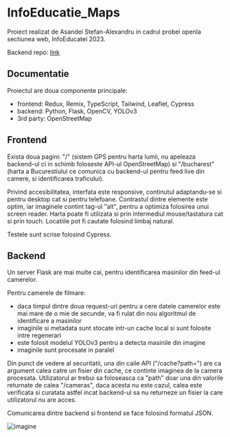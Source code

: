 # InfoEducatie_Maps

Proiect realizat de Asandei Stefan-Alexandru in cadrul probei openla sectiunea web, InfoEducatei 2023.

Backend repo: [link](https://github.com/NikolaTesla13/remix-maps-backend)

## Documentatie

Proiectul are doua componente principale:
 - frontend: Redux, Remix, TypeScript, Tailwind, Leaflet, Cypress
 - backend: Python, Flask, OpenCV, YOLOv3 
- 3rd party: OpenStreetMap

 ## Frontend

 Exista doua pagini: "/" (sistem GPS pentru harta lumii, nu apeleaza backend-ul ci in schimb foloseste API-ul OpenStreetMap) si "/bucharest" (harta a Bucurestiului ce comunica cu backend-ul pentru feed live din camere, si identificarea traficului).

 Privind accesibilitatea, interfata este responsive, continutul adaptandu-se si pentru desktop cat si pentru telefoane. Contrastul dintre elemente este optim, iar imaginele contint tag-ul "alt", pentru a optimiza folosirea unui screen reader. Harta poate fi utilizata si prin intermediul mouse/tastatura cat si prin touch. Locatiile pot fi cautate folosind limbaj natural.

 Testele sunt scrise folosind Cypress.

 ## Backend

 Un server Flask are mai multe cai, pentru identificarea masinilor din feed-ul camerelor.

 Pentru camerele de filmare:
  - daca timpul dintre doua request-uri pentru a cere datele camerelor este mai mare de o mie de secunde, va fi rulat din nou algoritmul de identificare a masinilor
- imaginile si metadata sunt stocate intr-un cache local si sunt folosite intre regenerari
- este folosit modelul YOLOv3 pentru a detecta masinile din imagine
- imaginile sunt procesate in paralel

Din punct de vedere al securitatii, una din caile API ("/cache?path=") are ca argument calea catre un fisier din cache, ce continte imaginea de la camera procesata. Utilizatorul ar trebui sa foloseasca ca "path" doar una din valorile returnate de calea "/cameras", daca acesta nu este cazul, calea este verificata si curatata astfel incat backend-ul sa nu returneze un fisier la care utilizatorul nu are acces.

Comunicarea dintre backend si frontend se face folosind formatul JSON.

![imagine](https://media.discordapp.net/attachments/833285965019217980/1134114217780318371/Screenshot_2023-07-27_at_09.19.03.png?width=1280&height=800)
